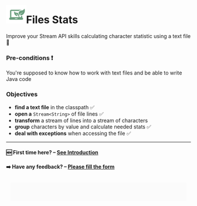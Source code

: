 # <img src="https://raw.githubusercontent.com/bobocode-projects/resources/master/image/logo_transparent_background.png" height=50/>Files Stats
Improve your Stream API skills calculating character statistic using a text file 💪

### Pre-conditions ❗
You're supposed to know how to work with text files and be able to write Java code

### Objectives

* **find a text file** in the classpath ✅
* **open a** `Stream<String>` of file lines ✅
* **transform** a stream of lines into a stream of characters
* **group** characters by value and calculate needed stats ✅
* **deal with exceptions** when accessing the file ✅

---

#### 🆕 First time here? – [See Introduction](https://github.com/bobocode-projects/java-fundamentals-exercises/tree/main/0-0-intro#introduction)
#### ➡️ Have any feedback? – [Please fill the form ](https://forms.gle/jhXEAzG4TB81S43CA)

##
<div align="center"><img src="https://raw.githubusercontent.com/bobocode-projects/resources/master/animation/GitHub%20Star_3.gif" height=50/></div>